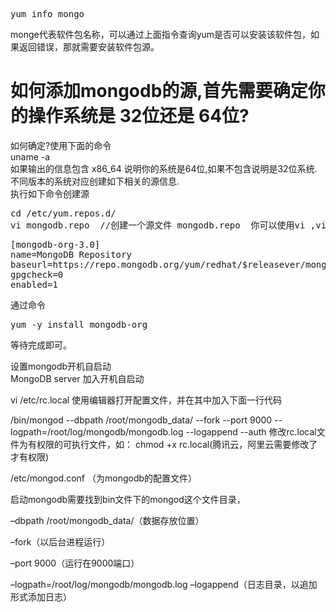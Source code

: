 <pre>
yum info mongo
</pre>
monge代表软件包名称，可以通过上面指令查询yum是否可以安装该软件包，如果返回错误，那就需要安装软件包源。  
  
# 如何添加mongodb的源,首先需要确定你的操作系统是 32位还是 64位?
如何确定?使用下面的命令  
uname -a  
如果输出的信息包含 x86_64 说明你的系统是64位,如果不包含说明是32位系统.不同版本的系统对应创建如下相关的源信息.  
执行如下命令创建源  
<pre>
cd /etc/yum.repos.d/
vi mongodb.repo  //创建一个源文件 mongodb.repo  你可以使用vi ,vim 命令等
</pre>
<pre>
[mongodb-org-3.0]
name=MongoDB Repository
baseurl=https://repo.mongodb.org/yum/redhat/$releasever/mongodb-org/3.0/x86_64/
gpgcheck=0
enabled=1
</pre>
通过命令  
<pre>yum -y install mongodb-org</pre>
等待完成即可。  
  
设置mongodb开机自启动  
MongoDB server 加入开机自启动  
  
vi /etc/rc.local 使用编辑器打开配置文件，并在其中加入下面一行代码  

/bin/mongod --dbpath /root/mongodb_data/ --fork --port 9000 --logpath=/root/log/mongodb/mongodb.log --logappend --auth
修改rc.local文件为有权限的可执行文件，如： chmod +x  rc.local(腾讯云，阿里云需要修改了才有权限)  

/etc/mongod.conf （为mongodb的配置文件）  

启动mongodb需要找到bin文件下的mongod这个文件目录，  

–dbpath /root/mongodb_data/（数据存放位置）  

–fork（以后台进程运行）  

–port 9000（运行在9000端口）  

–logpath=/root/log/mongodb/mongodb.log –logappend（日志目录，以追加形式添加日志）  